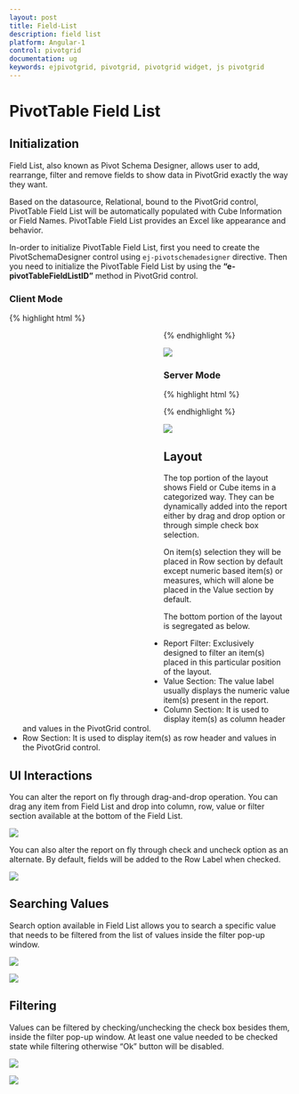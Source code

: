```yaml
---
layout: post
title: Field-List
description: field list
platform: Angular-1
control: pivotgrid
documentation: ug
keywords: ejpivotgrid, pivotgrid, pivotgrid widget, js pivotgrid 
---
```


# PivotTable Field List

## Initialization  
Field List, also known as Pivot Schema Designer, allows user to add, rearrange, filter and remove fields to show data in PivotGrid exactly the way they want.

Based on the datasource, Relational, bound to the PivotGrid control, PivotTable Field List will be automatically populated with Cube Information or Field Names. PivotTable Field List provides an Excel like appearance and behavior.

In-order to initialize PivotTable Field List, first you need to create the PivotSchemaDesigner control using `ej-pivotschemadesigner` directive. Then you need to initialize the PivotTable Field List by using the **“e-pivotTableFieldListID”** method in PivotGrid control.

### Client Mode

{% highlight html %}

<div ng-controller="PivotGridCtrl">
    <div id="PivotGrid1" ej-pivotgrid e-datasource="datasource" e-pivotTableFieldListID="pivotTableFieldListID" style="height: 350px; width: 55%; float: left; overflow: auto" />
    <div id="PivotSchemaDesigner" ej-pivotschemadesigner="" style="height:650px;width:40% !important;margin-top:20px;"></div>
</div>
<script>
    var pivot_dataset = []; // Specify Data source
    var dataSource = {
            data: pivot_dataset,
            rows: [{
                fieldName: "Country",
                fieldCaption: "Country"
            }, {
                fieldName: "State",
                fieldCaption: "State"
            }],
            columns: [{
                fieldName: "Product",
                fieldCaption: "Product"
            }],
            values: [{
                fieldName: "Amount",
                fieldCaption: "Amount"
            }, {
                fieldName: "Quantity",
                fieldCaption: "Quantity"
            }],
            filters: [{
                fieldName: "Date",
                fieldCaption: "Date"
            }]
        };

    angular.module("PivotGridApp",["ejangular"]).controller('PivotGridCtrl', function ($scope) 
    {
        $scope.datasource = dataSource;
        $scope.pivotTableFieldListID = "PivotSchemaDesigner";
    });
</script>

{% endhighlight %}

![](PivotTable-Field-List_images/relationalfieldlist.png)

### Server Mode

{% highlight html %}

<div ng-controller="PivotGridCtrl">
    <div id="PivotGrid1" ej-pivotgrid e-url="url" e-pivotTableFieldListID="pivotTableFieldListID" style="height: 350px; width: 55%; float: left; overflow: auto" />
    <div id="PivotSchemaDesigner1" ej-pivotschemadesigner="" style="height:650px;width:40% !important;margin-top:20px;"></div>
</div>
<script>
    angular.module("PivotGridApp",["ejangular"]).controller('PivotGridCtrl', function ($scope) 
    {
        $scope.url = "/Relational";
        $scope.pivotTableFieldListID = "PivotSchemaDesigner1";
    });
</script>

{% endhighlight %}

![](PivotTable-Field-List_images/relationalserverfieldlist.png)


## Layout
The top portion of the layout shows Field or Cube items in a categorized way. They can be dynamically added into the report either by drag and drop option or through simple check box selection.
 
On item(s) selection they will be placed in Row section by default except numeric based item(s) or measures, which will alone be placed in the Value section by default.
 
The bottom portion of the layout is segregated as below.

* Report Filter: Exclusively designed to filter an item(s) placed in this particular position of the layout. 
* Value Section: The value label usually displays the numeric value item(s) present in the report.
* Column Section: It is used to display item(s) as column header and values in the PivotGrid control. 
* Row Section: It is used to display item(s) as row header and values in the PivotGrid control.

## UI Interactions
You can alter the report on fly through drag-and-drop operation. You can drag any item from Field List and drop into column, row, value or filter section available at the bottom of the Field List.

![](PivotTable-Field-List_images/ralationaldragndrop.png)
 
You can also alter the report on fly through check and uncheck option as an alternate. By default, fields will be added to the Row Label when checked.

![](PivotTable-Field-List_images/relationalcheckRuncheck.png)
 
## Searching Values
Search option available in Field List allows you to search a specific value that needs to be filtered from the list of values inside the filter pop-up window.

![](PivotTable-Field-List_images/relationalBfiltering.png)

![](PivotTable-Field-List_images/relationaldialogsearch.png)

## Filtering
Values can be filtered by checking/unchecking the check box besides them, inside the filter pop-up window. At least one value needed to be checked state while filtering otherwise “Ok” button will be disabled.

![](PivotTable-Field-List_images/relationalBfiltering.png)

![](PivotTable-Field-List_images/relationaldialogfilter.png)


